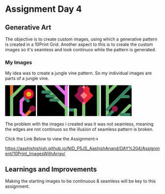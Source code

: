 # Assignment Day 4

## Generative Art

The objective is to create custom images, using which a generative pattern is created in a 10Print Grid.
Another aspect to this is to create the custom images so it's seamless and look continuos while the pattern is generated.

### My Images

My idea was to create a jungle vine pattern. So my individual images are parts of a jungle vine.

![alt text](10Print_ImagesWithArray/images/i0.jpg) ![alt text](10Print_ImagesWithArray/images/i1.jpg) ![alt text](10Print_ImagesWithArray/images/i2.jpg) ![alt text](10Print_ImagesWithArray/images/i3.jpg)

The problem with the images i created was it was not seamless, meaning the edges are not continuos so the illusion of seamless pattern is broken.

Click the Link Below to view the Assignment->

https://aashishishish.github.io/NID_P5JS_AashishAnand/DAY%204/Assignment/10Print_ImagesWithArray/

## Learnings and Improvements

Making the starting images to be continuous & seamless will be key to this assignment.